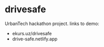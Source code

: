 # drivesafe
UrbanTech hackathon project. 
links to demo: 
- ekurs.uz/drivesafe
- drive-safe.netlify.app
